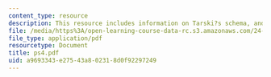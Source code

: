 ```yaml
---
content_type: resource
description: This resource includes information on Tarski?s schema, and Tarski?s schema.
file: /media/https%3A/open-learning-course-data-rc.s3.amazonaws.com/24-251-introduction-to-philosophy-of-language-spring-2006/a9693343e27543a802318d0f92297249_ps4.pdf
file_type: application/pdf
resourcetype: Document
title: ps4.pdf
uid: a9693343-e275-43a8-0231-8d0f92297249
---
```

